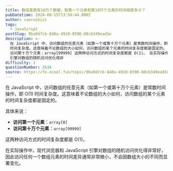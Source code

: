 ```yaml
---
title: 数组里面有10万个数据，取第一个元素和第10万个元素的时间相差多少？
pubDatetime: 2024-08-15T13:58:44.000Z
author: caorushizi
tags:
  - JavaScript
postSlug: 9ba9d7cb-840a-4910-8596-88c6349ead1e
description: >-
  在 JavaScript 中，访问数组的任意元素（如第一个或第十万个元素）是常数时间操作，即 O(1)
  时间复杂度。这意味着不论数组的大小如何，访问数组的某个元素的时间复杂度都是固定的。 具体来说： 访问第一个元素：array[0]
  访问第十万个元素：array[99999] 这两种访问方式的时间复杂度都是 O(1)。 在实际操作中，现代浏览器和 JavaScript
  引擎对数组的随机访问优化得非
difficulty: 1
questionNumber: 2634
source: https://fe.ecool.fun/topic/9ba9d7cb-840a-4910-8596-88c6349ead1e
---
```


在 JavaScript 中，访问数组的任意元素（如第一个或第十万个元素）是常数时间操作，即 O(1) 时间复杂度。这意味着不论数组的大小如何，访问数组的某个元素的时间复杂度都是固定的。

具体来说：

- **访问第一个元素**：`array[0]`
- **访问第十万个元素**：`array[99999]`

这两种访问方式的时间复杂度都是 O(1)。

在实际操作中，现代浏览器和 JavaScript 引擎对数组的随机访问优化得非常好，因此访问任何一个数组元素的时间差异通常非常微小，不会因数组大小的不同而显著变化。
